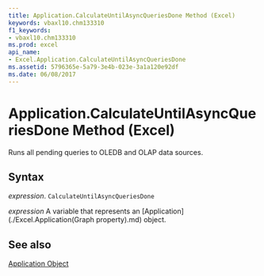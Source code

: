```yaml
---
title: Application.CalculateUntilAsyncQueriesDone Method (Excel)
keywords: vbaxl10.chm133310
f1_keywords:
- vbaxl10.chm133310
ms.prod: excel
api_name:
- Excel.Application.CalculateUntilAsyncQueriesDone
ms.assetid: 5796365e-5a79-3e4b-023e-3a1a120e92df
ms.date: 06/08/2017
---
```



# Application.CalculateUntilAsyncQueriesDone Method (Excel)

Runs all pending queries to OLEDB and OLAP data sources.


## Syntax

 _expression_. `CalculateUntilAsyncQueriesDone`

 _expression_ A variable that represents an [Application](./Excel.Application(Graph property).md) object.


## See also


[Application Object](Excel.Application(objec).md)

